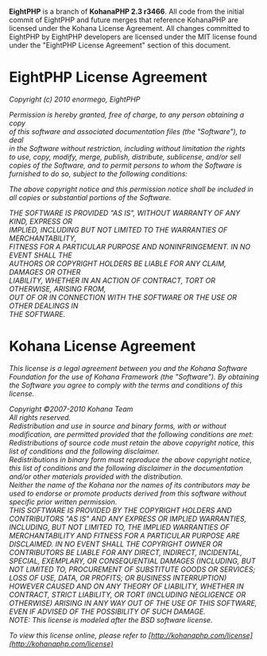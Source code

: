 **EightPHP** is a branch of **KohanaPHP 2.3 r3466**.  All code from the initial commit of EightPHP and future merges that reference KohanaPHP are licensed under the Kohana License Agreement.  All changes committed to EightPHP by EightPHP developers are licensed under the MIT license found under the "EightPHP License Agreement" section of this document.

# EightPHP License Agreement
*Copyright (c) 2010 enormego, EightPHP*

*Permission is hereby granted, free of charge, to any person obtaining a copy*  
*of this software and associated documentation files (the "Software"), to deal*  
*in the Software without restriction, including without limitation the rights*  
*to use, copy, modify, merge, publish, distribute, sublicense, and/or sell*  
*copies of the Software, and to permit persons to whom the Software is*  
*furnished to do so, subject to the following conditions:*  

*The above copyright notice and this permission notice shall be included in*  
*all copies or substantial portions of the Software.*  

*THE SOFTWARE IS PROVIDED "AS IS", WITHOUT WARRANTY OF ANY KIND, EXPRESS OR*  
*IMPLIED, INCLUDING BUT NOT LIMITED TO THE WARRANTIES OF MERCHANTABILITY,*  
*FITNESS FOR A PARTICULAR PURPOSE AND NONINFRINGEMENT. IN NO EVENT SHALL THE*  
*AUTHORS OR COPYRIGHT HOLDERS BE LIABLE FOR ANY CLAIM, DAMAGES OR OTHER*  
*LIABILITY, WHETHER IN AN ACTION OF CONTRACT, TORT OR OTHERWISE, ARISING FROM,*  
*OUT OF OR IN CONNECTION WITH THE SOFTWARE OR THE USE OR OTHER DEALINGS IN*  
*THE SOFTWARE.*  


# Kohana License Agreement
*This license is a legal agreement between you and the Kohana Software Foundation for the use of Kohana Framework (the "Software"). By obtaining the Software you agree to comply with the terms and conditions of this license.*

*Copyright ©2007-2010 Kohana Team*  
*All rights reserved.*  
*Redistribution and use in source and binary forms, with or without modification, are permitted provided that the following conditions are met:*  
*Redistributions of source code must retain the above copyright notice, this list of conditions and the following disclaimer.*  
*Redistributions in binary form must reproduce the above copyright notice, this list of conditions and the following disclaimer in the documentation and/or other materials provided with the distribution.*  
*Neither the name of the Kohana nor the names of its contributors may be used to endorse or promote products derived from this software without specific prior written permission.*  
*THIS SOFTWARE IS PROVIDED BY THE COPYRIGHT HOLDERS AND CONTRIBUTORS "AS IS" AND ANY EXPRESS OR IMPLIED WARRANTIES, INCLUDING, BUT NOT LIMITED TO, THE IMPLIED WARRANTIES OF MERCHANTABILITY AND FITNESS FOR A PARTICULAR PURPOSE ARE DISCLAIMED. IN NO EVENT SHALL THE COPYRIGHT OWNER OR CONTRIBUTORS BE LIABLE FOR ANY DIRECT, INDIRECT, INCIDENTAL, SPECIAL, EXEMPLARY, OR CONSEQUENTIAL DAMAGES (INCLUDING, BUT NOT LIMITED TO, PROCUREMENT OF SUBSTITUTE GOODS OR SERVICES; LOSS OF USE, DATA, OR PROFITS; OR BUSINESS INTERRUPTION) HOWEVER CAUSED AND ON ANY THEORY OF LIABILITY, WHETHER IN CONTRACT, STRICT LIABILITY, OR TORT (INCLUDING NEGLIGENCE OR OTHERWISE) ARISING IN ANY WAY OUT OF THE USE OF THIS SOFTWARE, EVEN IF ADVISED OF THE POSSIBILITY OF SUCH DAMAGE.*  
*NOTE: This license is modeled after the BSD software license.*  

*To view this license online, please refer to [http://kohanaphp.com/license](http://kohanaphp.com/license)*